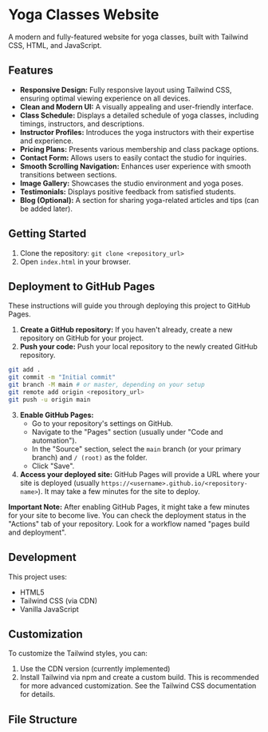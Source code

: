 # Yoga Classes Website

A modern and fully-featured website for yoga classes, built with Tailwind CSS, HTML, and JavaScript.

## Features

- **Responsive Design:** Fully responsive layout using Tailwind CSS, ensuring optimal viewing experience on all devices.
- **Clean and Modern UI:** A visually appealing and user-friendly interface.
- **Class Schedule:** Displays a detailed schedule of yoga classes, including timings, instructors, and descriptions.
- **Instructor Profiles:** Introduces the yoga instructors with their expertise and experience.
- **Pricing Plans:** Presents various membership and class package options.
- **Contact Form:** Allows users to easily contact the studio for inquiries.
- **Smooth Scrolling Navigation:** Enhances user experience with smooth transitions between sections.
- **Image Gallery:** Showcases the studio environment and yoga poses.
- **Testimonials:** Displays positive feedback from satisfied students.
- **Blog (Optional):** A section for sharing yoga-related articles and tips (can be added later).

## Getting Started

1.  Clone the repository: `git clone <repository_url>`
2.  Open `index.html` in your browser.

## Deployment to GitHub Pages

These instructions will guide you through deploying this project to GitHub Pages.

1.  **Create a GitHub repository:** If you haven't already, create a new repository on GitHub for your project.
2.  **Push your code:** Push your local repository to the newly created GitHub repository.

   ```bash
   git add .
   git commit -m "Initial commit"
   git branch -M main # or master, depending on your setup
   git remote add origin <repository_url>
   git push -u origin main
   ```

3.  **Enable GitHub Pages:**
    *   Go to your repository's settings on GitHub.
    *   Navigate to the "Pages" section (usually under "Code and automation").
    *   In the "Source" section, select the `main` branch (or your primary branch) and `/ (root)` as the folder.
    *   Click "Save".
4.  **Access your deployed site:** GitHub Pages will provide a URL where your site is deployed (usually `https://<username>.github.io/<repository-name>`). It may take a few minutes for the site to deploy.

   **Important Note:** After enabling GitHub Pages, it might take a few minutes for your site to become live. You can check the deployment status in the "Actions" tab of your repository.  Look for a workflow named "pages build and deployment".

## Development

This project uses:

-   HTML5
-   Tailwind CSS (via CDN)
-   Vanilla JavaScript

## Customization

To customize the Tailwind styles, you can:

1.  Use the CDN version (currently implemented)
2.  Install Tailwind via npm and create a custom build.  This is recommended for more advanced customization.  See the Tailwind CSS documentation for details.

## File Structure
